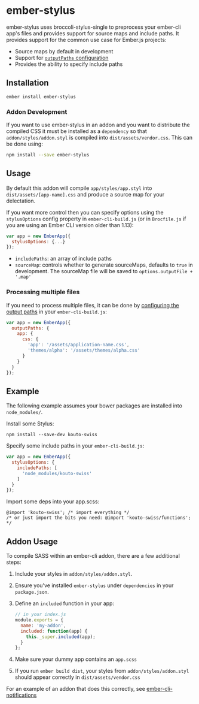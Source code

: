 # ember-stylus

ember-stylus uses broccoli-stylus-single to preprocess your ember-cli app's files and provides support for source maps and include paths. It provides support for the common use case for Ember.js projects:

- Source maps by default in development
- Support for [`outputPaths` configuration](http://ember-cli.com/user-guide/#configuring-output-paths)
- Provides the ability to specify include paths

## Installation

```
ember install ember-stylus
```

### Addon Development

If you want to use ember-stylus in an addon and you want to distribute the compiled CSS it must be installed as a `dependency` so that `addon/styles/addon.styl` is compiled into `dist/assets/vendor.css`. This can be done using:

```bash
npm install --save ember-stylus
```

## Usage

By default this addon will compile `app/styles/app.styl` into `dist/assets/[app-name].css` and produce 
a source map for your delectation.

If you want more control then you can specify options using the
`stylusOptions` config property in `ember-cli-build.js` (or in `Brocfile.js` if you are using an Ember CLI version older than 1.13):

```javascript
var app = new EmberApp({
  stylusOptions: {...}
});
```

- `includePaths`: an array of include paths
- `sourceMap`: controls whether to generate sourceMaps, defaults to `true` in development. The sourceMap file will be saved to `options.outputFile + '.map'`

### Processing multiple files

If you need to process multiple files, it can be done by [configuring the output paths](http://ember-cli.com/user-guide/#configuring-output-paths) in your `ember-cli-build.js`:

```js
var app = new EmberApp({
  outputPaths: {
    app: {
      css: {
        'app': '/assets/application-name.css',
        'themes/alpha': '/assets/themes/alpha.css'
      }
    }
  }
});
```

## Example

The following example assumes your bower packages are installed into `node_modules/`.

Install some Stylus:

```shell
npm install --save-dev kouto-swiss
```

Specify some include paths in your `ember-cli-build.js`:

```javascript
var app = new EmberApp({
  stylusOptions: {
    includePaths: [
      'node_modules/kouto-swiss'
    ]
  }
});
```

Import some deps into your app.scss:

```stylus
@import 'kouto-swiss'; /* import everything */
/* or just import the bits you need: @import 'kouto-swiss/functions'; */
```

## Addon Usage

To compile SASS within an ember-cli addon, there are a few additional steps:

1. Include your styles in `addon/styles/addon.styl`.

2. Ensure you've installed `ember-stylus` under `dependencies` in your
   `package.json`.

3. Define an `included` function in your app:
   ```js
   // in your index.js
   module.exports = {
     name: 'my-addon',
     included: function(app) {
       this._super.included(app);
     }
   };
   ```

4. Make sure your dummy app contains an `app.scss`

5. If you run `ember build dist`, your styles from `addon/styles/addon.styl`
   should appear correctly in `dist/assets/vendor.css`

For an example of an addon that does this correctly, see
[ember-cli-notifications](https://github.com/Blooie/ember-cli-notifications)
